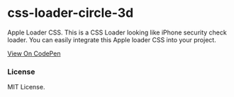 # css-loader-circle-3d
Apple Loader CSS. This is a CSS Loader looking like iPhone security check loader. You can easily integrate this Apple loader CSS into your project. 

[View On CodePen](https://codepen.io/serkanzturk/pen/wvmGVMb "View On CodePen")

### License
MIT License.